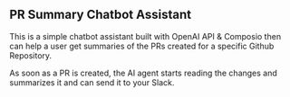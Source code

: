 ## PR Summary Chatbot Assistant

This is a simple chatbot assistant built with OpenAI API & Composio then can help a user get summaries of the PRs created for a specific Github Repository.

As soon as a PR is created, the AI agent starts reading the changes and summarizes it and can send it to your Slack.
